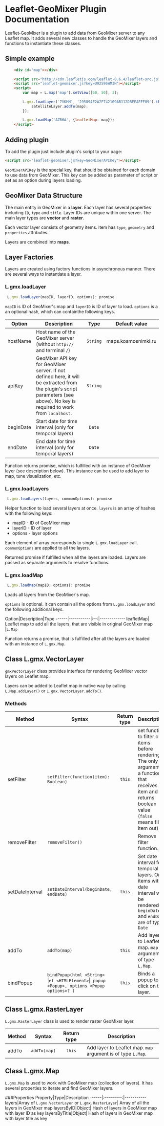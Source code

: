 # Leaflet-GeoMixer Plugin Documentation

Leaflet-GeoMixer is a plugin to add data from GeoMixer server to any Leaflet map. It adds several new classes to handle the GeoMixer layers and functions to instantiate these classes.

## Simple example

```html
	<div id="map"></div>
 
	<script src="http://cdn.leafletjs.com/leaflet-0.6.4/leaflet-src.js"></script>
	<script src="leaflet-geomixer.js?key=U92596WMIH"></script>
	<script>
		var map = L.map('map').setView([60, 50], 3);
		
		L.gmx.loadLayer('7VKHM', '295894E2A2F742109AB112DBFEAEFF09').then(function(satelliteLayer) {
		    satelliteLayer.addTo(map);
		});
		
        L.gmx.loadMap('AZR6A', {leafletMap: map});
	</script>
```

## Adding plugin
To add the plugin just include plugin's script to your page:

```html
<script src="leaflet-geomixer.js?key=GeoMixerAPIKey"></script>
```

`GeoMixerAPIKey` is the special key, that should be obtained for each domain to use data from GeoMixer. This key can be added as parameter of script or set as an option during layers loading.

## GeoMixer Data Structure

The main entity in GeoMixer in a **layer**. Each layer has several properties including `ID`, `type` and `title`.
Layer IDs are unique within one server. The main layer types are **vector** and **raster**.

Each vector layer consists of geometry items. Item has `type`, `geometry` and `properties` attributes.

Layers are combined into **maps**.

## Layer Factories

Layers are created using factory functions in asynchronous manner. There are several ways to instantiate a layer.

### L.gmx.loadLayer
```js
 L.gmx.loadLayer(mapID, layerID, options): promise
```

`mapID` is ID of GeoMixer's map and `layerID` is ID of layer to load. `options` is a an optional hash, which can containthe following keys.

Option|Description|Type|Default value
------|-----------|:--:|-------------
hostName| Host name of the GeoMixer server (without `http://` and terminal `/`)|`String`|maps.kosmosnimki.ru
apiKey|GeoMixer API key for GeoMixer server. If not defined here, it will be extracted from the plugin's script parameters (see above). No key is required to work from `localhost`.|`String`|
beginDate|Start date for time interval (only for temporal layers)|`Date`|
endDate|End date for time interval (only for temporal layers)|`Date`|

Function returns promise, which is fulfilled with an instance of GeoMixer layer (see description below). This instance can be used to add layer to map, tune visualization, etc.

### L.gmx.loadLayers
```js
 L.gmx.loadLayers(layers, commonOptions): promise
```

Helper function to load several layers at once. `layers` is an array of hashes with the following keys:
  * mapID - ID of GeoMixer map
  * layerID - ID of layer
  * options - layer options

Each element of array corresponds to single `L.gmx.loadLayer` call. `commonOptions` are applied to all the layers.

Returned promise if fulfilled when all the layers are loaded. Layers are passed as separate arguments to resolve functions.

### L.gmx.loadMap
```js
 L.gmx.loadMap(mapID, options): promise
```

Loads all layers from the GeoMixer's map. 

`options` is optional. It can contain all the options from `L.gmx.loadLayer` and the following additional keys.

Option|Description|Type
------|-----------|:--:|-------------
leafletMap| Leaflet map to add all the layers, that are visible in original GeoMixer map |`L.Map`

Function returns a promise, that is fulfilled after all the layers are loaded with an instance of `L.gmx.Map`.

## Class L.gmx.VectorLayer

`gmxVectorLayer` class provides interface for rendering GeoMixer vector layers on Leaflet map.

Layers can be added to Leaflet map in native way by calling `L.Map.addLayer()` or `L.gmx.VectorLayer.addTo()`.

### Methods
Method|Syntax|Return type|Description
------|------|:---------:|-----------
setFilter|`setFilter(function(item): Boolean)`|`this`|set function to filter out items before rendering. The only argument is a function, that receives an item and returns boolean value (`false` means filter item out)
removeFilter|`removeFilter()`||Remove filter function.
setDateInterval|`setDateInterval(beginDate, endDate)`|`this`|Set date interval for temporal layers. Only items within date interval will be rendered. `beginDate` and `endDate` are of type `Date`
addTo|`addTo(map)`|`this`|Add layer to Leaflet map. `map` argument is of type `L.Map`.
bindPopup|`bindPopup(html <String> `&#124;` el <HTMLElement> `&#124;` popup <Popup>, options <Popup options>? )`|`this`|Binds a popup to a click on this layer.

## Class L.gmx.RasterLayer

`L.gmx.RasterLayer` class is used to render raster GeoMixer layer.

Method|Syntax|Return type|Description
------|------|:---------:|-----------
addTo|`addTo(map)`|`this`|Add layer to Leaflet map. `map` argument is of type `L.Map`.

## Class L.gmx.Map
`L.gmx.Map` is used to work with GeoMixer map (collection of layers). It has several properties to iterate and find GeoMixer layers.

###Properties
Property|Type|Description
------|:---------:|-----------
layers|Array of `L.gmx.VectorLayer` or `L.gmx.RasterLayer`| Array of all the layers in GeoMixer map
layersByID|Object| Hash of layers in GeoMixer map with layer ID as key
layersByTitle|Object| Hash of layers in GeoMixer map with layer title as key
